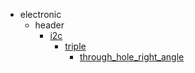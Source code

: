 * electronic
  * header
    * [i2c](electronic/header/i2c)
      * [triple](electronic/header/i2c/triple)
        * [through_hole_right_angle](through_hole_right_angle)
